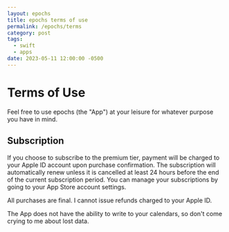 ```yaml
---
layout: epochs
title: epochs terms of use
permalink: /epochs/terms
category: post
tags:
  - swift
  - apps
date: 2023-05-11 12:00:00 -0500
---
```


# Terms of Use

Feel free to use epochs (the "App") at your leisure for whatever purpose you have in mind.

## Subscription

If you choose to subscribe to the premium tier, payment will be charged to your Apple ID account upon purchase confirmation. The subscription will automatically renew unless it is cancelled at least 24 hours before the end of the current subscription period. You can manage your subscriptions by going to your App Store account settings.

All purchases are final. I cannot issue refunds charged to your Apple ID.


The App does not have the ability to write to your calendars, so don't come crying to me about lost data.
